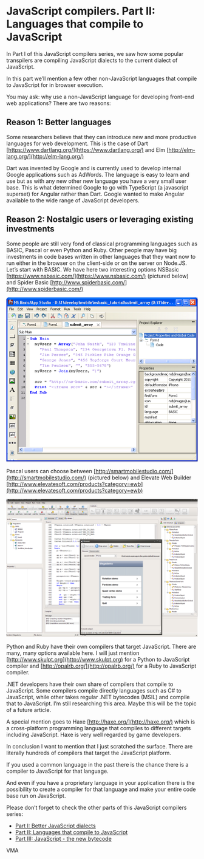 JavaScript compilers. Part II: Languages that compile to JavaScript
===================================================================

In Part I of this JavaScript compilers series, we saw how some popular transpilers are compiling JavaScript dialects to the current dialect of JavaScript.

In this part we’ll mention a few other non-JavaScript languages that compile to JavaScript for in browser execution.

You may ask: why use a non-JavaScript language for developing front-end web applications? There are two reasons:

Reason 1: Better languages
--------------------------

Some researchers believe that they can introduce new and more productive languages for web development. This is the case of Dart [https://www.dartlang.org/](https://www.dartlang.org/) and Elm [http://elm-lang.org/](http://elm-lang.org/)

Dart was invented by Google and is currently used to develop internal Google applications such as AdWords. 
The language is easy to learn and use but as with any new other new language you have a very small user base. This is what determined Google to go with TypeScript (a javascript superset) for Angular rather than Dart. Google wanted to make Angular available to the wide range of JavaScript developers.


Reason 2: Nostalgic users or leveraging existing investments
------------------------------------------------------------

Some people are still very fond of classical programming languages such as BASIC, Pascal or even Python and Ruby.
Other people may have big investments in code bases written in other languages that they want now to run either in the browser on the client-side or on the server on Node.JS. 
Let’s start with BASIC. We have here two interesting options NSBasic [https://www.nsbasic.com/](https://www.nsbasic.com/) (pictured below) and Spider Basic [http://www.spiderbasic.com/](http://www.spiderbasic.com/)

![NSBasic](/img/posts/js_nsbasic.png)

Pascal users can choose between [http://smartmobilestudio.com/](http://smartmobilestudio.com/) (pictured below) and Elevate Web Builder [http://www.elevatesoft.com/products?category=ewb](http://www.elevatesoft.com/products?category=ewb)
 
![SmartMobileStudio](/img/posts/js_smartmobilestudio.png)

Python and Ruby have their own compilers that target JavaScript. There are many, many options available here. I will just mention [http://www.skulpt.org](http://www.skulpt.org) for a Python to JavaScript compiler and [http://opalrb.org/](http://opalrb.org/)  for a Ruby to JavaScript compiler.

.NET developers have their own share of compilers that compile to JavaScript. Some compilers compile directly languages such as C# to JavaScript, while other takes regular .NET bytecodes (MSIL) and compile that to JavaScript. I’m still researching this area. Maybe this will be the topic of a future article.

A special mention goes to Haxe [http://haxe.org/](http://haxe.org/)  which is a cross-platform programming language that compiles to different targets including JavaScript. Haxe is very well regarded by game developers.

In conclusion I want to mention that I just scratched the surface. There are literally hundreds of compilers that target the JavaScript platform. 

If you used a common language in the past there is the chance there is a compiler to JavaScript for that language.

And even if you have a proprietary language in your application there is the possibility to create a compiler for that language and make your entire code base run on JavaScript.

Please don’t forget to check the other parts of this JavaScript compilers series:

- [Part I: Better JavaScript dialects](http://www.codeavenger.com/2017/02/14/JavaScript-compilers.-Part-III-JavaScript-the-new-bytecode.html)
- [Part II: Languages that compile to JavaScript](http://www.codeavenger.com/2017/02/14/JavaScript-compilers.-Part-II-Languages-that-compile-to-JavaScript.html)
- [Part III: JavaScript - the new bytecode](http://www.codeavenger.com/2017/02/14/JavaScript-compilers.-Part-III-JavaScript-the-new-bytecode.html)

VMA

